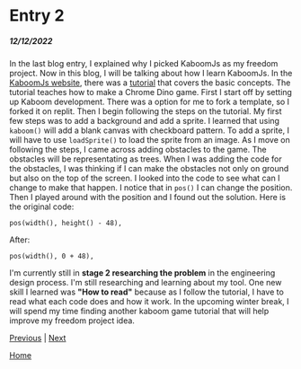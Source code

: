 # Entry 2
##### 12/12/2022

In the last blog entry, I explained why I picked KaboomJs as my freedom project. Now in this blog, I will be talking about how I learn KaboomJs. In the [KaboomJs website](https://kaboomjs.com/), there was a [tutorial](https://kaboomjs.com/doc/intro) that covers the basic concepts. The tutorial teaches how to make a Chrome Dino game. First I start off by setting up Kaboom development. There was a option for me to fork a template, so I forked it on replit. Then I begin following the steps on the tutorial. My first few steps was to add a background and add a sprite. I learned that using `kaboom()` will add a blank canvas with checkboard pattern. To add a sprite, I will have to use `loadSprite()` to load the sprite from an image. As I move on following the steps, I came across adding obstacles to the game. The obstacles will be representating as trees. When I was adding the code for the obstacles, I was thinking if I can make the obstacles not only on ground but also on the top of the screen. I looked into the code to see what can I change to make that happen. I notice that in `pos()` I can change the position. Then I played around with the position and I found out the solution.
Here is the original code:
```JS
pos(width(), height() - 48),
```
After:
```JS
pos(width(), 0 + 48),
```
I'm currently still in **stage 2 researching the problem** in the engineering design process. I'm still researching and learning about my tool. One new skill I learned was **"How to read"** because as I follow the tutorial, I have to read what each code does and how it work. In the upcoming winter break, I will spend my time finding another kaboom game tutorial that will help improve my freedom project idea.

[Previous](entry01.md) | [Next](entry03.md)

[Home](../README.md)
